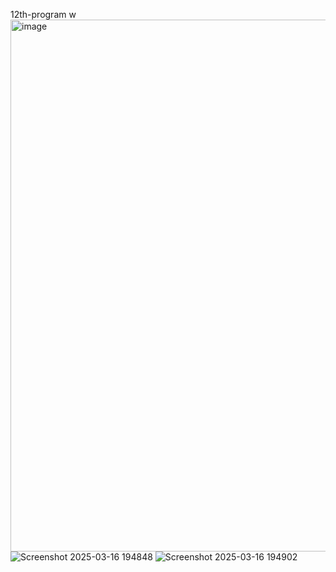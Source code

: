 12th-program w
<img width="851" alt="image" src="https://github.com/user-attachments/assets/3043b323-de73-478d-893a-1d01310c273a" />
![Screenshot 2025-03-16 194848](https://github.com/user-attachments/assets/42f38062-71bc-4bbe-af43-68d6d02c9721)
![Screenshot 2025-03-16 194902](https://github.com/user-attachments/assets/d2588dbd-2901-48f2-81f3-4ec1f9b9b91b)


